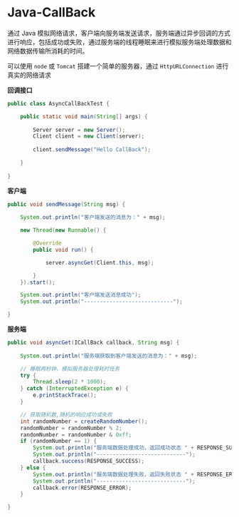 # Java-CallBack
通过 Java 模拟网络请求，客户端向服务端发送请求，服务端通过异步回调的方式进行响应，包括成功或失败，通过服务端的线程睡眠来进行模拟服务端处理数据和网络数据传输所消耗的时间。

​可以使用 `node` 或 `Tomcat` 搭建一个简单的服务器，通过 `HttpURLConnection` 进行真实的网络请求

**回调接口**

```java
public class AsyncCallBackTest {

	public static void main(String[] args) {
		
		Server server = new Server();
		Client client = new Client(server);
		
		client.sendMessage("Hello CallBack");
		
	}
	
}
```

**客户端**

```java
public void sendMessage(String msg) {
		
    System.out.println("客户端发送的消息为：" + msg);

    new Thread(new Runnable() {

        @Override
        public void run() {

            server.asyncGet(Client.this, msg);

        }
    }).start();

    System.out.println("客户端发送消息成功");
    System.out.println("----------------------------");

}
```

**服务端**

```java
public void asyncGet(ICallBack callback, String msg) {
		
    System.out.println("服务端获取到客户端发送的消息为：" + msg);

    // 睡眠两秒钟，模拟服务器处理耗时任务
    try {
        Thread.sleep(2 * 1000);
    } catch (InterruptedException e) {
        e.printStackTrace();
    }

    // 获取随机数,随机的响应成功或失败
    int randomNumber = createRandomNumber();
    randomNumber = randomNumber % 2;
    randomNumber = randomNumber & 0xff;
    if (randomNumber == 1) {
        System.out.println("服务端数据处理成功，返回成功状态 " + RESPONSE_SUCCESS);
        System.out.println("----------------------------");
        callback.success(RESPONSE_SUCCESS);
    } else {
        System.out.println("服务端数据处理失败，返回失败状态 " + RESPONSE_ERROR);
        System.out.println("----------------------------");
        callback.error(RESPONSE_ERROR);
    }

}
```
